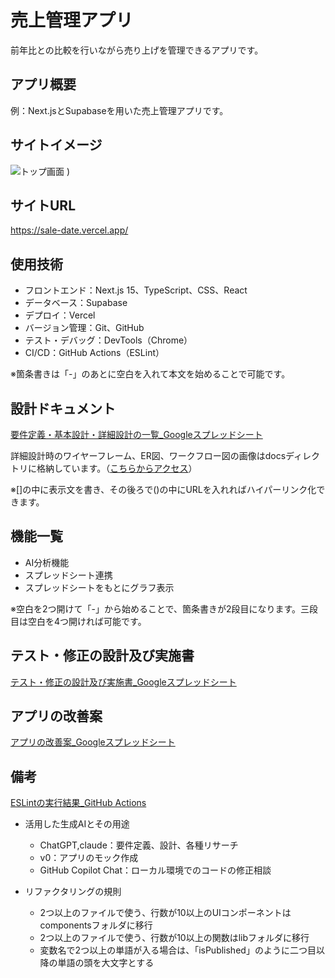 # 売上管理アプリ
前年比との比較を行いながら売り上げを管理できるアプリです。

## アプリ概要
例：Next.jsとSupabaseを用いた売上管理アプリです。  


## サイトイメージ


![トップ画面](https://github.com/user-attachments/assets/98c17db6-663d-4015-b437-e0168f594548?raw=true)
)

## サイトURL

 
https://sale-date.vercel.app/


## 使用技術
- フロントエンド：Next.js 15、TypeScript、CSS、React
- データベース：Supabase
- デプロイ：Vercel
- バージョン管理：Git、GitHub
- テスト・デバッグ：DevTools（Chrome）
- CI/CD：GitHub Actions（ESLint）

※箇条書きは「-」のあとに空白を入れて本文を始めることで可能です。

## 設計ドキュメント
[要件定義・基本設計・詳細設計の一覧_Googleスプレッドシート](https://docs.google.com/spreadsheets/d/1CoIp7VZV6jDrFn8dmfXSO_Z-D9Jl9h1MHFOEamUtgF0/edit?gid=74722085#gid=74722085)

詳細設計時のワイヤーフレーム、ER図、ワークフロー図の画像はdocsディレクトリに格納しています。（[こちらからアクセス](./docs)）

※[]の中に表示文を書き、その後ろで()の中にURLを入れればハイパーリンク化できます。

## 機能一覧
- AI分析機能
- スプレッドシート連携
- スプレッドシートをもとにグラフ表示
  

※空白を2つ開けて「-」から始めることで、箇条書きが2段目になります。三段目は空白を4つ開ければ可能です。

## テスト・修正の設計及び実施書
[テスト・修正の設計及び実施書_Googleスプレッドシート](https://docs.google.com/spreadsheets/d/1rWvaOrAMTWzrE417upAoPYwHKzlZRcXQB5-JvqQnXgE/edit?gid=799863560#gid=799863560)

## アプリの改善案
[アプリの改善案_Googleスプレッドシート](https://docs.google.com/spreadsheets/d/1Pp9nUbfIQDdv0ClbRDlxINiQDpRmlLUbHZs16mF96j4/edit?usp=sharing)

## 備考
[ESLintの実行結果_GitHub Actions](https://github.com/hyt-1114/saleDate/actions/runs/16066474832/job/45341871367)

- 活用した生成AIとその用途
  - ChatGPT,claude：要件定義、設計、各種リサーチ
  - v0：アプリのモック作成
  - GitHub Copilot Chat：ローカル環境でのコードの修正相談

- リファクタリングの規則
  - 2つ以上のファイルで使う、行数が10以上のUIコンポーネントはcomponentsフォルダに移行
  - 2つ以上のファイルで使う、行数が10以上の関数はlibフォルダに移行
  - 変数名で2つ以上の単語が入る場合は、「isPublished」のように二つ目以降の単語の頭を大文字とする
